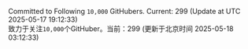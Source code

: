 Committed to Following `10,000` GitHubers. Current: <!-- FOLLOWING_COUNT -->299<!-- FOLLOWING_COUNT --> (Update at UTC <!-- LAST_UPDATED -->2025-05-17 19:12:33<!-- LAST_UPDATED -->)<br>
致力于关注`10,000`个GitHuber。当前：<!-- FOLLOWING_COUNT -->299<!-- FOLLOWING_COUNT --> (更新于北京时间 <!-- LAST_UPDATED_CST -->2025-05-18 03:12:33<!-- LAST_UPDATED_CST -->)

